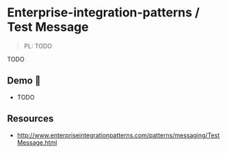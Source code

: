 # Enterprise-integration-patterns / Test Message

> PL: TODO

TODO

## Demo 🎉

* TODO

## Resources

* <http://www.enterpriseintegrationpatterns.com/patterns/messaging/TestMessage.html>
